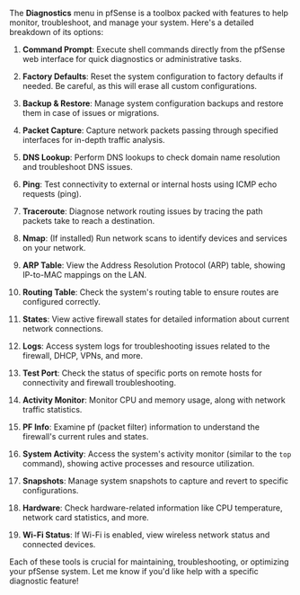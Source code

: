 The **Diagnostics** menu in pfSense is a toolbox packed with features to help monitor, troubleshoot, and manage your system. Here's a detailed breakdown of its options:

1. **Command Prompt**: Execute shell commands directly from the pfSense web interface for quick diagnostics or administrative tasks.

2. **Factory Defaults**: Reset the system configuration to factory defaults if needed. Be careful, as this will erase all custom configurations.

3. **Backup & Restore**: Manage system configuration backups and restore them in case of issues or migrations.

4. **Packet Capture**: Capture network packets passing through specified interfaces for in-depth traffic analysis.

5. **DNS Lookup**: Perform DNS lookups to check domain name resolution and troubleshoot DNS issues.

6. **Ping**: Test connectivity to external or internal hosts using ICMP echo requests (ping).

7. **Traceroute**: Diagnose network routing issues by tracing the path packets take to reach a destination.

8. **Nmap**: (If installed) Run network scans to identify devices and services on your network.

9. **ARP Table**: View the Address Resolution Protocol (ARP) table, showing IP-to-MAC mappings on the LAN.

10. **Routing Table**: Check the system's routing table to ensure routes are configured correctly.

11. **States**: View active firewall states for detailed information about current network connections.

12. **Logs**: Access system logs for troubleshooting issues related to the firewall, DHCP, VPNs, and more.

13. **Test Port**: Check the status of specific ports on remote hosts for connectivity and firewall troubleshooting.

14. **Activity Monitor**: Monitor CPU and memory usage, along with network traffic statistics.

15. **PF Info**: Examine pf (packet filter) information to understand the firewall's current rules and states.

16. **System Activity**: Access the system's activity monitor (similar to the `top` command), showing active processes and resource utilization.

17. **Snapshots**: Manage system snapshots to capture and revert to specific configurations.

18. **Hardware**: Check hardware-related information like CPU temperature, network card statistics, and more.

19. **Wi-Fi Status**: If Wi-Fi is enabled, view wireless network status and connected devices.

Each of these tools is crucial for maintaining, troubleshooting, or optimizing your pfSense system. Let me know if you'd like help with a specific diagnostic feature!
